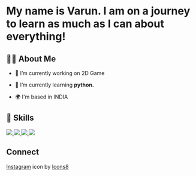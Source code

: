 
# My name is Varun. I am on a journey to learn as much as I can about everything!
## 🙋‍♂️ About Me

- 🔭 I’m currently working on 2D Game

- 🌱 I’m currently learning **python.**
- 🌍 I'm based in INDIA


## 🚀 Skills

<p align="left"> 
      <a href="https://developer.mozilla.org/en-US/docs/Web/JavaScript" target="_blank"> <img src="https://img.icons8.com/color/48/000000/javascript.png"/> </a> 
    <a href="https://www.w3.org/html/" target="_blank"> <img src="https://img.icons8.com/color/48/000000/html-5.png"/> </a> 
    <a href="https://www.w3schools.com/css/" target="_blank"> <img src="https://img.icons8.com/color/48/000000/css3.png"/> </a> 
    <a href="https://www.python.org" target="_blank"> <img src="https://img.icons8.com/color/48/000000/python.png"/> </a> 
    
</p>

## Connect
<a href = "https://www.instagram.com/varun_amin_94/"><a target="_blank" href="https://icons8.com/icon/32292/instagram">Instagram</a> icon by <a target="_blank" href="https://icons8.com">Icons8</a>
